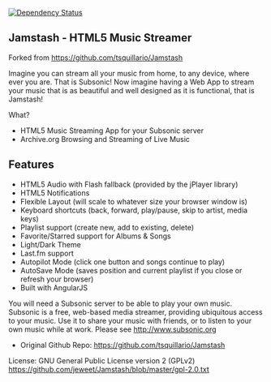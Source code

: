 [![Dependency Status](https://www.versioneye.com/user/projects/55545c4c774ff250e20000ba/badge.svg?style=flat)](https://www.versioneye.com/user/projects/55545c4c774ff250e20000ba)

Jamstash - HTML5 Music Streamer
-------------------------------

Forked from https://github.com/tsquillario/Jamstash

Imagine you can stream all your music from home, to any device, where ever you are. That is Subsonic! Now imagine having a Web App to stream your music that is as beautiful and well designed as it is functional, that is Jamstash!

What?

* HTML5 Music Streaming App for your Subsonic server
* Archive.org Browsing and Streaming of Live Music

## Features

* HTML5 Audio with Flash fallback (provided by the jPlayer library)
* HTML5 Notifications
* Flexible Layout (will scale to whatever size your browser window is)
* Keyboard shortcuts (back, forward, play/pause, skip to artist, media keys)
* Playlist support (create new, add to existing, delete)
* Favorite/Starred support for Albums & Songs
* Light/Dark Theme
* Last.fm support
* Autopilot Mode (click one button and songs continue to play)
* AutoSave Mode (saves position and current playlist if you close or refresh your browser)
* Built with AngularJS

You will need a Subsonic server to be able to play your own music. Subsonic is a free, web-based media streamer, providing ubiquitous access to your music. Use it to share your music with friends, or to listen to your own music while at work. Please see http://www.subsonic.org

* Original Github Repo: https://github.com/tsquillario/Jamstash

License: GNU General Public License version 2 (GPLv2)
https://github.com/jeweet/Jamstash/blob/master/gpl-2.0.txt